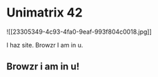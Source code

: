 # Unimatrix 42

![[23305349-4c93-4fa0-9eaf-993f804c0018.jpg]]

I haz site. Browzr I am in u.

## Browzr i am in u!
